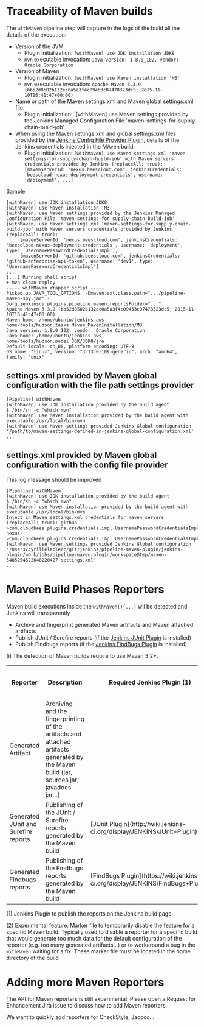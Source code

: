 
# Traceability of Maven builds

The `withMaven` pipeline step will capture in the logs of the build all the details of the execution:

* Version of the JVM
   * Plugin initialization: `[withMaven] use JDK installation JDK8`
   * `mvn` executable invocation: `Java version: 1.8.0_102, vendor: Oracle Corporation`
* Version of Maven
   * Plugin initialization: `[withMaven] use Maven installation 'M3'`
   * `mvn` executable invocation: `Apache Maven 3.3.9 (bb52d8502b132ec0a5a3f4c09453c07478323dc5; 2015-11-10T16:41:47+00:00)`
* Name or path of the Maven settings.xml and Maven global settings.xml file.
   * Plugin initialization: `[withMaven] use Maven settings provided by the Jenkins Managed Configuration File 'maven-settings-for-supply-chain-build-job' 
* When using the Maven settings.xml and global settings.xml files provided by the [Jenkins Config File Provider Plugin](https://wiki.jenkins-ci.org/display/JENKINS/Config+File+Provider+Plugin),
details of the Jenkins credentials injected in the MAven build.
   * Plugin initialization: `[withMaven] use Maven settings.xml 'maven-settings-for-supply-chain-build-job' with Maven servers credentials provided by Jenkins (replaceAll: true): [mavenServerId: 'nexus.beescloud.com', jenkinsCredentials: 'beescloud-nexus-deployment-credentials', username: 'deployment', ...]` 


Sample:

```
[withMaven] use JDK installation JDK8
[withMaven] use Maven installation 'M3'
[withMaven] use Maven settings provided by the Jenkins Managed Configuration File 'maven-settings-for-supply-chain-build-job' 
[withMaven] use Maven settings.xml 'maven-settings-for-supply-chain-build-job' with Maven servers credentials provided by Jenkins (replaceAll: true): 
     [mavenServerId: 'nexus.beescloud.com', jenkinsCredentials: 'beescloud-nexus-deployment-credentials', username: 'deployment', type: 'UsernamePasswordCredentialsImpl'], 
     [mavenServerId: 'github.beescloud.com', jenkinsCredentials: 'github-enterprise-api-token', username: 'dev1', type: 'UsernamePasswordCredentialsImpl']
...
[...] Running shell script
+ mvn clean deploy
----- withMaven Wrapper script -----
Picked up JAVA_TOOL_OPTIONS: -Dmaven.ext.class.path=".../pipeline-maven-spy.jar" -Dorg.jenkinsci.plugins.pipeline.maven.reportsFolder="..." 
Apache Maven 3.3.9 (bb52d8502b132ec0a5a3f4c09453c07478323dc5; 2015-11-10T16:41:47+00:00)
Maven home: /home/ubuntu/jenkins-aws-home/tools/hudson.tasks.Maven_MavenInstallation/M3
Java version: 1.8.0_102, vendor: Oracle Corporation
Java home: /home/ubuntu/jenkins-aws-home/tools/hudson.model.JDK/JDK8/jre
Default locale: en_US, platform encoding: UTF-8
OS name: "linux", version: "3.13.0-109-generic", arch: "amd64", family: "unix"
```

## settings.xml provided by Maven global configuration with the file path settings provider

```
[Pipeline] withMaven
[withMaven] use JDK installation provided by the build agent
$ /bin/sh -c "which mvn"
[withMaven] use Maven installation provided by the build agent with executable /usr/local/bin/mvn
[withMaven] use Maven settings provided Jenkins Global configuration '/path/to/maven-settings-defined-in-jenkins-global-configuration.xml' 
...
```

## settings.xml provided by Maven global configuration with the config file provider

This log message should be improved

```
[Pipeline] withMaven
[withMaven] use JDK installation provided by the build agent
$ /bin/sh -c "which mvn"
[withMaven] use Maven installation provided by the build agent with executable /usr/local/bin/mvn
Inject in Maven settings.xml credentials for maven servers (replaceAll: true): github->com.cloudbees.plugins.credentials.impl.UsernamePasswordCredentialsImpl@b5c11be3, nexus->com.cloudbees.plugins.credentials.impl.UsernamePasswordCredentialsImpl@63dd3ff
[withMaven] use Maven settings provided Jenkins Global configuration '/Users/cyrilleleclerc/git/jenkins/pipeline-maven-plugin/jenkins-plugin/work/jobs/pipeline-maven-plugin/workspace@tmp/maven-5485254522648220427-settings.xml' 
...
```


# Maven Build Phases Reporters

Maven build executions inside the `withMaven(){...}` wil be detected and Jenkins will transparently
 * Archive and fingerprint generated Maven artifacts and Maven attached artifacts
 * Publish JUnit / Surefire reports (if the [Jenkins JUnit Plugin](http://wiki.jenkins-ci.org/display/JENKINS/JUnit+Plugin) is installed) 
 * Publish Findbugs reports (if the [Jenkins FindBugs Plugin](http://wiki.jenkins-ci.org/display/JENKINS/FindBugs+Plugin) is installed) 

(i) The detection of Maven builds require to use Maven 3.2+.

 
<table>
<tr>
    <th>Reporter</th>
    <th>Description</th>
    <th>Required Jenkins Plugin (1)</th>
    <th>Marker file to disable the feature (2)</th>
<tr>
<tr>
    <td>Generated Artifact</td>
    <td>Archiving and the fingerprinting of the artifacts and attached artifacts generated by the Maven build (jar, sources jar, javadocs jar...)</td>
    <td> &nbsp; </td>
    <td> `.skip-archive-generated-artifacts` </td>
</tr>
<tr>
    <td>Generated JUnit and Surefire reports</td>
    <td>Publishing of the JUnit / Surefire reports generated by the Maven build</td>
    <td> [JUnit Plugin](http://wiki.jenkins-ci.org/display/JENKINS/JUnit+Plugin) </td>
    <td> `.skip-publish-junit-results` </td>
</tr>
<tr>
    <td>Generated Findbugs reports</td>
    <td>Publishing of the Findbugs reports generated by the Maven build</td>
    <td> [FindBugs Plugin](https://wiki.jenkins-ci.org/display/JENKINS/FindBugs+Plugin) </td>
    <td> `.skip-publish-findbugs-results` </td>
</tr>
</table>

(1) Jenkins Plugin to publish the reports on the Jenkins build page

(2) Experimental feature. 
Marker file to temporarily disable the feature for a specific Maven build. 
Typically used to disable a reporter for a specific build that would generate too much data for the default configuration of the reporter (e.g. too many generated artifacts...) or 
to workaround a bug in the `withMaven` waiting for a fix. These marker file must be located in the home directory of the build

# Adding more Maven Reporters

The API for Maven reporters is still experimental. Please open a Request for Enhancement Jira issue to discuss how to add Maven reporters.

We want to quickly add reporters for CheckStyle, Jacoco...